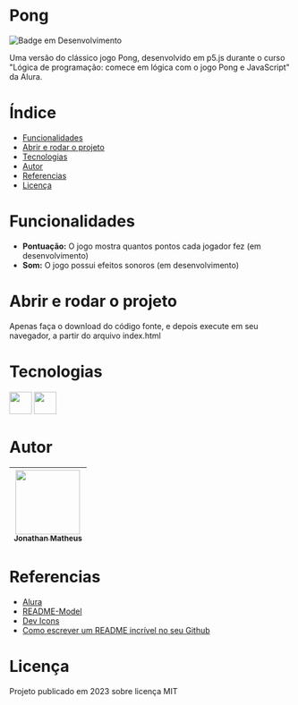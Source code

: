 [//]: # "Criar uma banner para o projeto"
[//]: # "Assim que tiver uma print da tela"
# Pong
![Badge em Desenvolvimento](https://img.shields.io/badge/STATUS-EM%20DESENVOLVIMENTO-brightgreen)

Uma versão do clássico jogo Pong, desenvolvido em p5.js durante o curso 
"Lógica de programação: comece em lógica com o jogo Pong e JavaScript" da Alura.

# Índice
* [Funcionalidades](#funcionalidades)
* [Abrir e rodar o projeto](#abrir-e-rodar-o-projeto)
* [Tecnologias](#tecnologias)
* [Autor](#autor)
* [Referencias](#referencias)
* [Licença](#licença)

# Funcionalidades
- **Pontuação:** O jogo mostra quantos pontos cada jogador fez (em 
desenvolvimento)
- **Som:** O jogo possui efeitos sonoros (em desenvolvimento)

# Abrir e rodar o projeto
Apenas faça o download do código fonte, e depois execute em seu navegador, a 
partir do arquivo index.html

# Tecnologias

<img src="https://cdn.jsdelivr.net/gh/devicons/devicon/icons/html5/html5-original.svg" height="40" /> <img src="https://cdn.jsdelivr.net/gh/devicons/devicon/icons/javascript/javascript-original.svg" height="40" />

# Autor
| [<img src="https://avatars.githubusercontent.com/u/109118732?s=96&v=4" width=115><br><sub>Jonathan Matheus</sub>](https://github.com/jonathan-matheus)
| :---: |

# Referencias
- [Alura](https://www.alura.com.br/)
- [README-Model](https://github.com/shyoutarou/README-Model)
- [Dev Icons](https://devicon.dev/)
- [Como escrever um README incrível no seu Github](https://www.alura.com.br/artigos/escrever-bom-readme)

# Licença
Projeto publicado em 2023 sobre licença MIT
